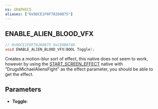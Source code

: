 ```yaml
---
ns: GRAPHICS
aliases: ["0x9DCE1F0F78260875"]
---
```

## ENABLE_ALIEN_BLOOD_VFX

```c
// 0x9DCE1F0F78260875 0xCE8B8748
void ENABLE_ALIEN_BLOOD_VFX(BOOL Toggle);
```

Creates a motion-blur sort of effect, this native does not seem to work, however by using the [START_SCREEN_EFFECT](https://runtime.fivem.net/doc/natives/#_0x2206BF9A37B7F724) native with "DrugsMichaelAliensFight" as the effect parameter, you should be able to get the effect.


## Parameters
* **Toggle**: 

